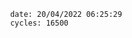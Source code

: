 

                date: 20/04/2022 06:25:29
                cycles: 16500

                         